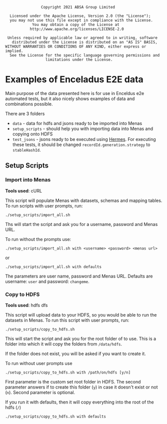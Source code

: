                     Copyright 2021 ABSA Group Limited
                  
      Licensed under the Apache License, Version 2.0 (the "License");
      you may not use this file except in compliance with the License.
                You may obtain a copy of the License at
               http://www.apache.org/licenses/LICENSE-2.0
            
     Unless required by applicable law or agreed to in writing, software
       distributed under the License is distributed on an "AS IS" BASIS,
    WITHOUT WARRANTIES OR CONDITIONS OF ANY KIND, either express or implied.
      See the License for the specific language governing permissions and
                      limitations under the License.

# Examples of Enceladus E2E data

Main purpose of the data presented here is for use in Enceldus e2e automated tests,
but it also nicely shows examples of data and combinations possible.

There are 3 folders

- `data` - data for hdfs and jsons ready to be imported into Menas
- `setup_scripts` - should help you with importing data into Menas and copying onto HDFS
- `test_jsons` - jsons ready to be executed using [Hermes](https://github.com/AbsaOSS/hermes). 
For executing these tests, it should be changed `recordId.generation.strategy` to `stableHashId`. 

## Setup Scripts

### Import into Menas

**Tools used**: cURL

This script will populate Menas with datasets, schemas and mapping tables.
To run scripts with user prompts, run:

```shell
./setup_scripts/import_all.sh
```

Ths will start the script and ask you for a username, password and Menas URL.

To run without the prompts use:
```shell
./setup_scripts/import_all.sh with <username> <password> <menas url>
```
or 
```shell
./setup_scripts/import_all.sh with defaults
```

The parameters are user name, password and Menas URL.
Defaults are username: `user` and password: `changeme`. 

### Copy to HDFS

**Tools used**: hdfs dfs

This script will upload data to your HDFS, so you would be able to run the datasets in Menas. 
To run this script with user prompts, run:

```shell
./setup_scripts/copy_to_hdfs.sh
```

This will start the script and ask you for the root folder of to use. 
This is a folder into which it will copy the folders from `/data/hdfs`.

If the folder does not exist, you will be asked if you want to create it.

To run without user prompts use

```shell
./setup_scripts/copy_to_hdfs.sh with /path/on/hdfs [y/n]
```
First parameter is the custom set root folder in HDFS. 
The second parameter answers if to create this folder (`y`) in case it doesn't exist or not (`n`). 
Second parameter is optional.

If you run it with defaults, then it will copy everything into the root of the hdfs (`/`) 
```shell
./setup_scripts/copy_to_hdfs.sh with defaults
```
